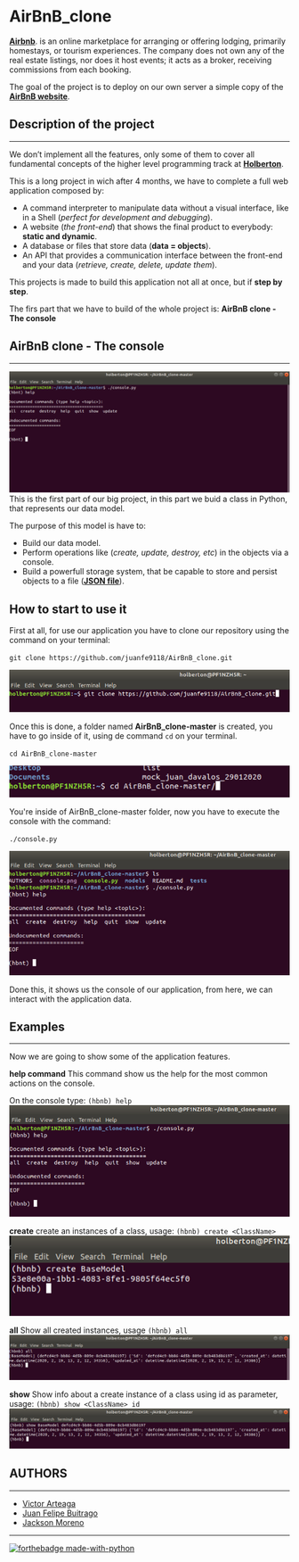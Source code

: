# AirBnB_clone
[**Airbnb**](https://www.airbnb.com/). is an online marketplace for arranging or offering lodging, primarily homestays, or tourism experiences. The company does not own any of the real estate listings, nor does it host events; it acts as a broker, receiving commissions from each booking.

The goal of the project is to deploy on our own server a simple copy of the [**AirBnB website**]((https://www.airbnb.com/)).



## Description of the project
---
We don’t implement all the features, only some of them to cover all fundamental concepts of the higher level programming track at [**Holberton**](https://www.holbertonschool.com/).

This is a long project in wich after 4 months, we have to complete a full web application composed by:

+ A command interpreter to manipulate data without a visual interface, like in a Shell (_perfect for development and debugging_).
+ A website (_the front-end_) that shows the final product to everybody: **static and dynamic**.
+ A database or files that store data (**data = objects**).
+ An API that provides a communication interface between the front-end and your data (_retrieve, create, delete, update them_).

This projects is made to build this application not all at once, but if **step by step**.

The firs part that we have to build of the whole project is: **AirBnB clone - The console**


## AirBnB clone - The console
---
![The console](img/console.png "The Console")
This is the first part of our big project, in this part we buid a class in Python, that represents our data model.

The purpose of this model is have to:

+ Build our data model.
+ Perform operations like (_create, update, destroy, etc_) in the objects via a console.
+ Build a powerfull storage system, that be capable to store and persist objects to a file (**[JSON file](https://www.json.org/)**).

## How to start to use it
First at all, for use our application you have to clone our repository using the command on your terminal:

`git clone https://github.com/juanfe9118/AirBnB_clone.git`

![clone](img/clone.png)

Once this is done, a folder named **AirBnB_clone-master** is created, you have to go inside of it, using de command `cd` on your terminal.

`cd AirBnB_clone-master`

![cd](img/cd.png)

You're inside of AirBnB_clone-master folder, now you have to execute the console with the command:

`./console.py`

![execute](img/console_ex.png)

Done this, it shows us the console of our application, from here, we can interact with the application data.

## Examples
---
Now we are going to show some of the application features.

**help command**
This command show us the help for the most common actions on the console.

On the console type: `(hbnb) help`
![help](img/help.png)

**create**
create an instances of a class, usage: `(hbnb) create <ClassName>`
![create](img/create.png)

**all**
Show all created instances, usage `(hbnb) all`
![all](img/all.png)

**show**
Show info about a create instance of a class using id as parameter, usage: `(hbnb) show <ClassName> id`
![show](img/show.png)

## AUTHORS
---
- [Victor Arteaga](https://twitter.com/Xathovic)
- [Juan Felipe Buitrago](https://twitter.com/juanfe9118)
- [Jackson Moreno](https://twitter.com/jaarmore)

---
[![forthebadge made-with-python](http://ForTheBadge.com/images/badges/made-with-python.svg)](https://www.python.org/)

